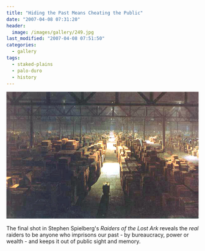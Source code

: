 ```yaml
---
title: "Hiding the Past Means Cheating the Public"
date: "2007-04-08 07:31:20"
header:
  image: /images/gallery/249.jpg
last_modified: "2007-04-08 07:51:50"
categories:
  - gallery
tags:
  - staked-plains
  - palo-duro
  - history  
---
```

![249](/images/gallery/249.jpg)

The final shot in Stephen Spielberg's _Raiders of the Lost Ark_ reveals the _real_ raiders to be anyone who imprisons our past - by bureaucracy, power or wealth - and keeps it out of public sight and memory.
